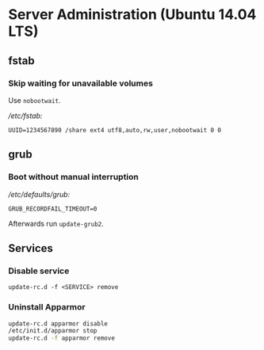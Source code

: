 # Server Administration (Ubuntu 14.04 LTS)

## fstab

### Skip waiting for unavailable volumes

Use `nobootwait`.

*/etc/fstab:*

    UUID=1234567890 /share ext4 utf8,auto,rw,user,nobootwait 0 0

## grub

### Boot without manual interruption

*/etc/defaults/grub:*

    GRUB_RECORDFAIL_TIMEOUT=0

Afterwards run `update-grub2`.

## Services

### Disable service

    update-rc.d -f <SERVICE> remove

### Uninstall Apparmor

```bash
update-rc.d apparmor disable
/etc/init.d/apparmor stop
update-rc.d -f apparmor remove
```
